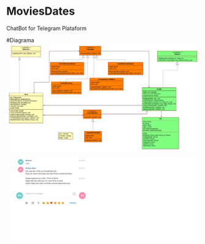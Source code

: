 # MoviesDates
ChatBot for Telegram Plataform

#Diagrama
![Diagrama](https://github.com/mtruyts/MoviesDates/blob/master/Doc/Diagrama.jpg)

![Tela Incial](https://github.com/mtruyts/MoviesDates/blob/master/Doc/Tela_01.png)
